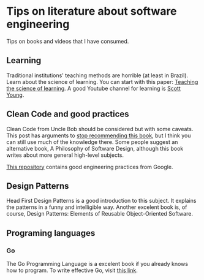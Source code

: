 # Tips on literature about software engineering
Tips on books and videos that I have consumed.


## Learning
Traditional institutions' teaching methods are horrible (at least in Brazil). 
Learn about the science of learning. You can start with this paper: [Teaching the science of learning](https://www.researchgate.net/publication/321667981_Teaching_the_science_of_learning). A good Youtube channel for learning is [Scott Young](https://www.youtube.com/@ScottHYoungVid).

## Clean Code and good practices
Clean Code from Uncle Bob should be considered but with some caveats. This post has arguments to [stop recommending this book](https://qntm.org/clean), but I think you can still use much of the knowledge there. Some people suggest an alternative book, A Philosophy of Software Design,
although this book writes about more general high-level subjects. 

[This repository](https://github.com/google/eng-practices) contains good engineering practices from Google.


## Design Patterns
Head First Design Patterns is a good introduction to this subject. It explains the patterns in a funny and intelligible way. Another excelent book is, of course, Design Patterns: Elements of Reusable Object-Oriented Software.

## Programing languages
### Go
The Go Programming Language is a excelent book if you already knows how to program. 
To write effective Go, visit [this link](https://go.dev/doc/effective_go).
